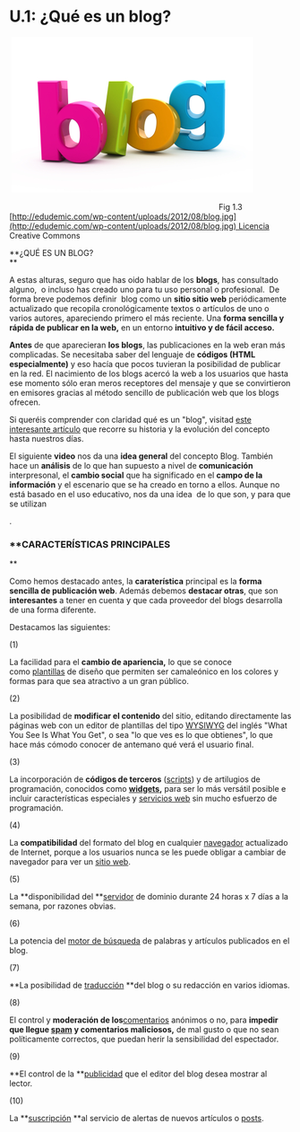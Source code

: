 # U.1: ¿Qué es un blog?


 ![](img/blogentrada2.jpg)


                                                                                               Fig 1.3 [http://edudemic.com/wp-content/uploads/2012/08/blog.jpg](http://edudemic.com/wp-content/uploads/2012/08/blog.jpg) Licencia Creative Commons

**¿QUÉ ES UN BLOG?  
**

A estas alturas, seguro que has oido hablar de los **blogs**, has consultado alguno,  o incluso has creado uno para tu uso personal o profesional.  De forma breve podemos definir  blog como un **sitio sitio web** periódicamente actualizado que recopila cronológicamente textos o artículos de uno o varios autores, apareciendo primero el más reciente. Una **forma sencilla y rápida de publicar en la web,** en un entorno **intuitivo y de fácil acceso.**

**Antes** de que aparecieran **los blogs**, las publicaciones en la web eran más complicadas. Se necesitaba saber del lenguaje de **códigos (HTML especialmente)** y eso hacía que pocos tuvieran la posibilidad de publicar en la red. El nacimiento de los blogs acercó la web a los usuarios que hasta ese momento sólo eran meros receptores del mensaje y que se convirtieron en emisores gracias al método sencillo de publicación web que los blogs ofrecen.

Si queréis comprender con claridad qué es un "blog", visitad [este interesante artículo](http://es.wikipedia.org/wiki/Blog) que recorre su historia y la evolución del concepto hasta nuestros días.

El siguiente **video** nos da una **idea general** del concepto Blog. También hace un **análisis** de lo que han supuesto a nivel de **comunicación** interpresonal, el **cambio social** que ha significado en el **campo de la información** y el escenario que se ha creado en torno a ellos. Aunque no está basado en el uso educativo, nos da una idea  de lo que son, y para que se utilizan

.

### **CARACTERÍSTICAS PRINCIPALES  
**

Como hemos destacado antes, la **caraterística** principal es la **forma sencilla de publicación web**. Además debemos **destacar otras**, que son **interesantes** a tener en cuenta y que cada proveedor del blogs desarrolla de una forma diferente.

Destacamos las siguientes:

(1)

La facilidad para el **cambio de apariencia,** lo que se conoce como [plantillas](http://es.wikipedia.org/wiki/Plantillas) de diseño que permiten ser camaleónico en los colores y formas para que sea atractivo a un gran público.

(2)

La posibilidad de **modificar el contenido** del sitio, editando directamente las páginas web con un editor de plantillas del tipo [WYSIWYG](http://es.wikipedia.org/wiki/WYSIWYG) del inglés "What You See Is What You Get", o sea "lo que ves es lo que obtienes", lo que hace más cómodo conocer de antemano qué verá el usuario final.

(3)

La incorporación de **códigos de terceros** ([scripts](http://es.wikipedia.org/wiki/Script_(inform%C3%A1tica))) y de artilugios de programación, conocidos como **[widgets](http://es.wikipedia.org/wiki/Widget),** para ser lo más versátil posible e incluir características especiales y [servicios web](http://es.wikipedia.org/wiki/Servicios_Web) sin mucho esfuerzo de programación.

(4)

La **compatibilidad** del formato del blog en cualquier [navegador](http://es.wikipedia.org/wiki/Navegador_web) actualizado de Internet, porque a los usuarios nunca se les puede obligar a cambiar de navegador para ver un [sitio web](http://es.wikipedia.org/wiki/Sitio_web).

(5)

La **disponibilidad del **[servidor](http://es.wikipedia.org/wiki/Servidor) de dominio durante 24 horas x 7 días a la semana, por razones obvias.

(6)

La potencia del [motor de búsqueda](http://es.wikipedia.org/wiki/Buscador) de palabras y artículos publicados en el blog.

(7)

**La posibilidad de [traducción](http://es.wikipedia.org/wiki/Traducci%C3%B3n) **del blog o su redacción en varios idiomas.

(8)

El control y **moderación de los**[comentarios](http://es.wikipedia.org/wiki/Comentario_(programaci%C3%B3n_de_computadores)) anónimos o no, para **impedir que llegue [spam](http://es.wikipedia.org/wiki/Spam) y comentarios maliciosos,** de mal gusto o que no sean políticamente correctos, que puedan herir la sensibilidad del espectador.

(9)

**El control de la **[publicidad](http://es.wikipedia.org/wiki/Publicidad) que el editor del blog desea mostrar al lector.

(10)

La **[suscripción](http://es.wikipedia.org/wiki/Suscripci%C3%B3n) **al servicio de alertas de nuevos artículos o [posts](http://es.wikipedia.org/wiki/Top-posting).  
  

